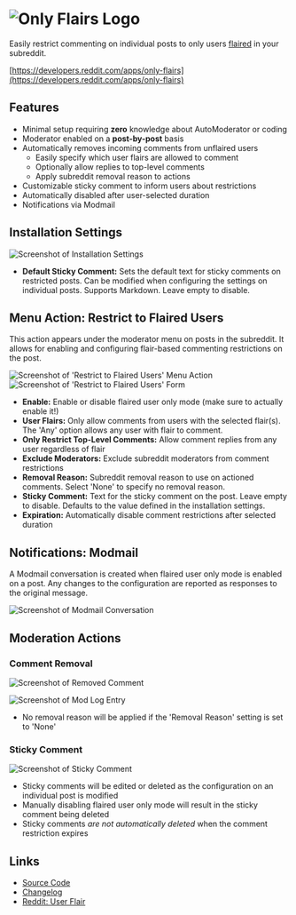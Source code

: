 # ![Only Flairs Logo](https://github.com/shiruken/only-flairs/assets/867617/a9343ef4-82ce-4bea-a5cf-705c5318b7c8)

Easily restrict commenting on individual posts to only users [flaired](https://support.reddithelp.com/hc/en-us/articles/15484503095060-User-Flair) in your subreddit.

[https://developers.reddit.com/apps/only-flairs](https://developers.reddit.com/apps/only-flairs)

## Features

* Minimal setup requiring **zero** knowledge about AutoModerator or coding
* Moderator enabled on a **post-by-post** basis
* Automatically removes incoming comments from unflaired users
  * Easily specify which user flairs are allowed to comment
  * Optionally allow replies to top-level comments
  * Apply subreddit removal reason to actions
* Customizable sticky comment to inform users about restrictions
* Automatically disabled after user-selected duration
* Notifications via Modmail

## Installation Settings

![Screenshot of Installation Settings](https://github.com/user-attachments/assets/491f09b7-1dbd-4afa-99b3-d571f55dcf6b)

* **Default Sticky Comment:** Sets the default text for sticky comments on restricted posts. Can be modified when configuring the settings on individual posts. Supports Markdown. Leave empty to disable.

## Menu Action: Restrict to Flaired Users

This action appears under the moderator menu on posts in the subreddit. It allows for enabling and configuring flair-based commenting restrictions on the post.

![Screenshot of 'Restrict to Flaired Users' Menu Action](https://github.com/user-attachments/assets/2fc1d886-af64-4b4b-b413-c4a63e86c725) ![Screenshot of 'Restrict to Flaired Users' Form](https://github.com/user-attachments/assets/c3001f87-a84e-4ed0-976b-7f06717549be)

* **Enable:** Enable or disable flaired user only mode (make sure to actually enable it!)
* **User Flairs:** Only allow comments from users with the selected flair(s). The 'Any' option allows any user with flair to comment.
* **Only Restrict Top-Level Comments:** Allow comment replies from any user regardless of flair
* **Exclude Moderators:** Exclude subreddit moderators from comment restrictions
* **Removal Reason:** Subreddit removal reason to use on actioned comments. Select 'None' to specify no removal reason.
* **Sticky Comment:** Text for the sticky comment on the post. Leave empty to disable. Defaults to the value defined in the installation settings.
* **Expiration:** Automatically disable comment restrictions after selected duration

## Notifications: Modmail

A Modmail conversation is created when flaired user only mode is enabled on a post. Any changes to the configuration are reported as responses to the original message.

![Screenshot of Modmail Conversation](https://github.com/user-attachments/assets/8f21499f-0efc-499a-ba38-dc0ba0abffcf)

## Moderation Actions

### Comment Removal

![Screenshot of Removed Comment](https://github.com/user-attachments/assets/f33d2323-11ba-41f7-a8c6-fc881d142f09)

![Screenshot of Mod Log Entry](https://github.com/user-attachments/assets/d36adb08-9fde-4be3-9cd0-672a045c7c88)

* No removal reason will be applied if the 'Removal Reason' setting is set to 'None'

### Sticky Comment

![Screenshot of Sticky Comment](https://github.com/user-attachments/assets/041f9548-a6e7-4f85-b680-f77ba731ec9c)

* Sticky comments will be edited or deleted as the configuration on an individual post is modified
* Manually disabling flaired user only mode will result in the sticky comment being deleted
* Sticky comments _are not automatically deleted_ when the comment restriction expires

## Links

* [Source Code](https://github.com/shiruken/only-flairs)
* [Changelog](https://github.com/shiruken/only-flairs/releases)
* [Reddit: User Flair](https://support.reddithelp.com/hc/en-us/articles/15484503095060-User-Flair)
